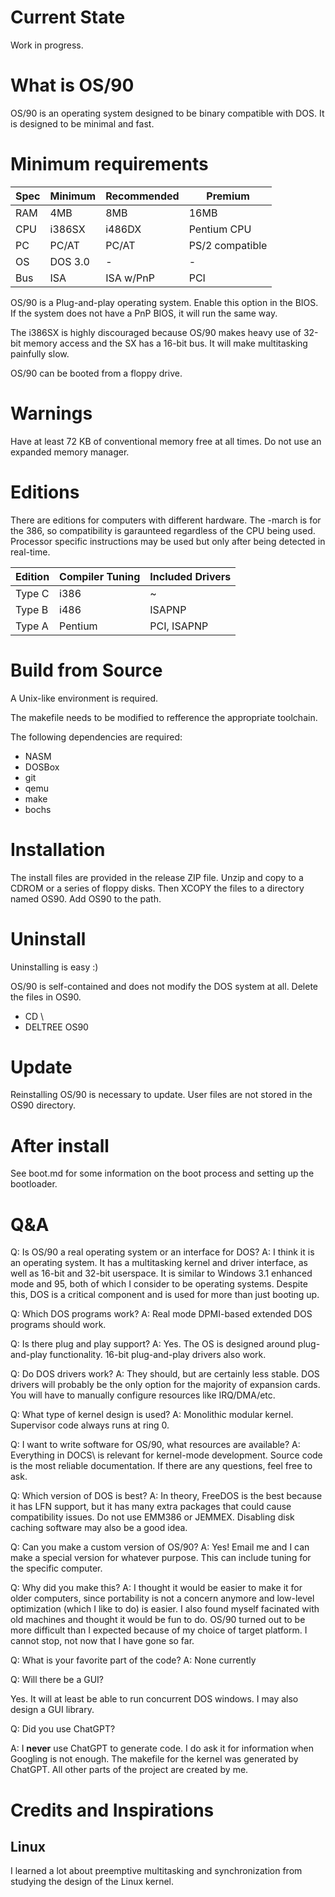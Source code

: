 # Current State

Work in progress.

# What is OS/90

OS/90 is an operating system designed to be binary compatible with DOS. It is designed to be minimal and fast.

# Minimum requirements

|Spec|Minimum|Recommended|Premium|
-|-|-|-
RAM | 4MB      | 8MB       | 16MB
CPU | i386SX   | i486DX    | Pentium CPU
PC  | PC/AT    | PC/AT     | PS/2 compatible
OS  | DOS 3.0  | -         | -
Bus | ISA      | ISA w/PnP | PCI

OS/90 is a Plug-and-play operating system. Enable this option in the BIOS. If the system does not have a PnP BIOS, it will run the same way.

The i386SX is highly discouraged because OS/90 makes heavy use of 32-bit memory access and the SX has a 16-bit bus. It will make multitasking painfully slow.

OS/90 can be booted from a floppy drive.

# Warnings

Have at least 72 KB of conventional memory free at all times. Do not use an expanded memory manager.

# Editions

There are editions for computers with different hardware. The -march is for the 386, so compatibility is garaunteed regardless of the CPU being used. Processor specific instructions may be used but only after being detected in real-time.

|Edition|Compiler Tuning|Included Drivers|
-|-|-
Type C| i386      | ~
Type B| i486      | ISAPNP
Type A| Pentium   | PCI, ISAPNP

# Build from Source

A Unix-like environment is required.

The makefile needs to be modified to refference the appropriate toolchain.

The following dependencies are required:

* NASM
* DOSBox
* git
* qemu
* make
* bochs

# Installation

The install files are provided in the release ZIP file. Unzip and copy to a CDROM or a series of floppy disks. Then XCOPY the files to a directory named OS90. Add OS90 to the path.

# Uninstall

Uninstalling is easy :)

OS/90 is self-contained and does not modify the DOS system at all. Delete the files in OS90.

* CD \
* DELTREE OS90

# Update

Reinstalling OS/90 is necessary to update. User files are not stored in the OS90 directory.

# After install

See boot.md for some information on the boot process and setting up the bootloader.

# Q&A

Q: Is OS/90 a real operating system or an interface for DOS?
A: I think it is an operating system. It has a multitasking kernel and driver interface, as well as 16-bit and 32-bit userspace. It is similar to Windows 3.1 enhanced mode and 95, both of which I consider to be operating systems. Despite this, DOS is a critical component and is used for more than just booting up.

Q: Which DOS programs work?
A: Real mode DPMI-based extended DOS programs should work.

Q: Is there plug and play support?
A: Yes. The OS is designed around plug-and-play functionality. 16-bit plug-and-play drivers also work.

Q: Do DOS drivers work?
A: They should, but are certainly less stable. DOS drivers will probably be the only option for the majority of expansion cards. You will have to manually configure resources like IRQ/DMA/etc.

Q: What type of kernel design is used?
A: Monolithic modular kernel. Supervisor code always runs at ring 0.

Q: I want to write software for OS/90, what resources are available?
A: Everything in DOCS\ is relevant for kernel-mode development. Source code is the most reliable documentation. If there are any questions, feel free to ask.

Q: Which version of DOS is best?
A: In theory, FreeDOS is the best because it has LFN support, but it has many extra packages that could cause compatibility issues. Do not use EMM386 or JEMMEX. Disabling disk caching software may also be a good idea.

Q: Can you make a custom version of OS/90?
A: Yes! Email me and I can make a special version for whatever purpose. This can include tuning for the specific computer.

Q: Why did you make this?
A: I thought it would be easier to make it for older computers, since portability is not a concern anymore and low-level optimization (which I like to do) is easier. I also found myself facinated with old machines and thought it would be fun to do. OS/90 turned out to be more difficult than I expected because of my choice of target platform. I cannot stop, not now that I have gone so far.

Q: What is your favorite part of the code?
A: None currently

Q: Will there be a GUI?

Yes. It will at least be able to run concurrent DOS windows. I may also design a GUI library.

Q: Did you use ChatGPT?

A: I __never__ use ChatGPT to generate code. I do ask it for information when Googling is not enough. The makefile for the kernel was generated by ChatGPT. All other parts of the project are created by me.

# Credits and Inspirations

## Linux

I learned a lot about preemptive multitasking and synchronization from studying the design of the Linux kernel.
